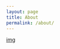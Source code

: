 ```yaml
---
layout: page
title: About
permalink: /about/
---
```


[img](https://avatars1.githubusercontent.com/u/54397485?s=460&u=835ccb445df0367d140866c31fd267642a5224eb&v=4)

